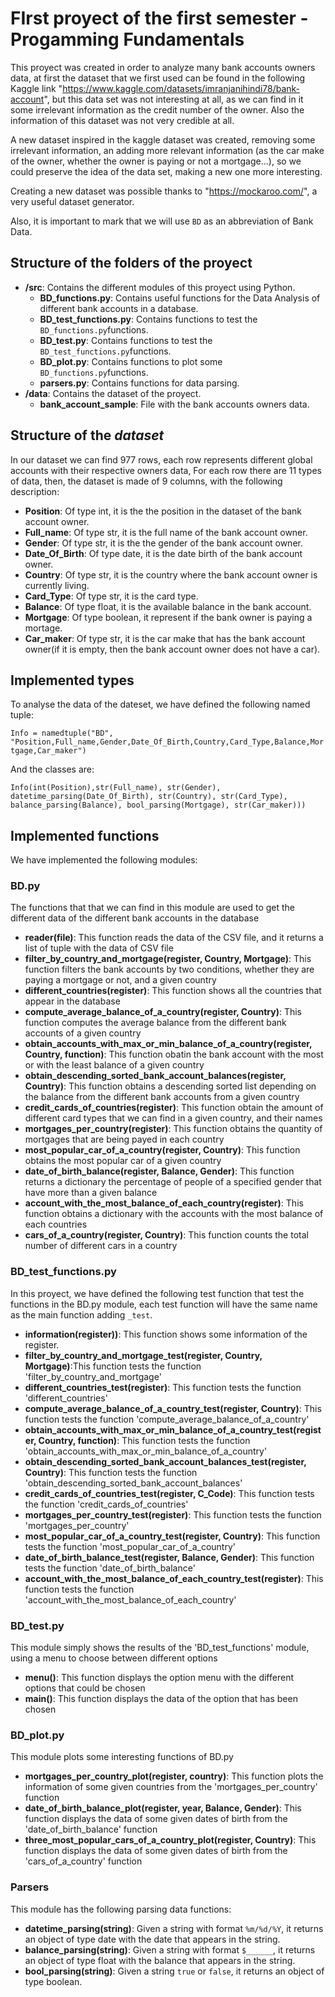 # FIrst proyect of the first semester - Progamming Fundamentals

This proyect was created in order to analyze many bank accounts owners data, at first the dataset that we first used can be found in the following Kaggle link "https://www.kaggle.com/datasets/imranjanihindi78/bank-account", but this data set was not interesting at all, as we can find in it some irrelevant information as the credit number of the owner. Also the information of this dataset was not very credible at all.

A new dataset inspired in the kaggle dataset was created, removing some irrelevant information, an adding more relevant information (as the car make of the owner, whether the owner is paying or not a mortgage...), so we could preserve the idea of the data set, making a new one more interesting.

Creating a new dataset was possible thanks to "https://mockaroo.com/", a very useful dataset generator.

Also, it is important to mark that we will use `BD` as an abbreviation of Bank Data.

## Structure of the folders of the proyect

* **/src**: Contains the different modules of this proyect using Python.
  * **BD_functions.py**: Contains useful functions for the Data Analysis of different bank accounts in a database.
  * **BD_test_functions.py**: Contains functions to test the `BD_functions.py`functions.
  * **BD_test.py**: Contains functions to test the `BD_test_functions.py`functions.
  * **BD_plot.py**: Contains functions to plot some `BD_functions.py`functions.
  * **parsers.py**: Contains functions for data parsing.
* **/data**: Contains the dataset of the proyect.
    * **bank_account_sample**: File with the bank accounts owners data.
    
## Structure of the *dataset*

In our dataset we can find 977 rows, each row represents different global accounts with their respective owners data, For each row there are 11 types of data, then, the dataset is made of 9 columns, with the following description: 


* **Position**: Of type int, it is the the position in the dataset of the bank account owner.
* **Full_name**: Of type str, it is the full name of the bank account owner.
* **Gender**: Of type str, it is the the gender of the bank account owner.
* **Date_Of_Birth**: Of type date, it is the date birth of the bank account owner.
* **Country**: Of type str, it is the country where the bank account owner is currently living.
* **Card_Type**: Of type str, it is the card type.
* **Balance**: Of type float, it is the available balance in the bank account.
* **Mortgage**: Of type boolean, it represent if the bank owner is paying a mortage.
* **Car_maker**: Of type str, it is the car make that has the bank account owner(if it is empty, then the bank account owner does not have a car).

## Implemented types

To analyse the data of the dateset, we have defined the following named tuple:

`Info = namedtuple("BD", "Position,Full_name,Gender,Date_Of_Birth,Country,Card_Type,Balance,Mortgage,Car_maker")`

And the classes are:

`Info(int(Position),str(Full_name), str(Gender), datetime_parsing(Date_Of_Birth), str(Country), str(Card_Type), balance_parsing(Balance), bool_parsing(Mortgage), str(Car_maker)))`



## Implemented functions
We have implemented the following modules:

### BD.py
The functions that that we can find in this module are used to get the different data of the different bank accounts in the database

* **reader(file)**: This function reads the data of the CSV file, and it returns a list of tuple with the data of CSV file
* **filter_by_country_and_mortgage(register, Country, Mortgage)**: This function filters the bank accounts by two conditions, whether they are paying a mortgage or not, and a given country
* **different_countries(register)**: This function shows all the countries that appear in the database
* **compute_average_balance_of_a_country(register, Country)**: This function computes the average balance from the different bank accounts of a given country
* **obtain_accounts_with_max_or_min_balance_of_a_country(register, Country, function)**: This function obatin the bank account with the most or with the least balance of a given country
* **obtain_descending_sorted_bank_account_balances(register, Country)**: This function obtains a descending sorted list depending on the balance from the different bank accounts from a given country
* **credit_cards_of_countries(register)**: This function obtain the amount of different card types that we can find in a given country, and their names
* **mortgages_per_country(register)**: This function obtains the quantity of mortgages that are being payed in each country
* **most_popular_car_of_a_country(register, Country)**: This function obtains the most popular car of a given country
* **date_of_birth_balance(register, Balance, Gender)**: This function returns a dictionary the percentage of people of a specified gender that have more than a given balance
* **account_with_the_most_balance_of_each_country(register)**: This function obtains a dictionary with the accounts with the most balance of each countries
* **cars_of_a_country(register, Country)**: This function counts the total number of different cars in a country


### BD_test_functions.py
In this proyect, we have defined the following test function that test the functions in the BD.py module, each test function will have the same name as the main function adding `_test`.

* **information(register))**: This function shows some information of the register.
* **filter_by_country_and_mortgage_test(register, Country, Mortgage)**:This function tests the function 'filter_by_country_and_mortgage'
* **different_countries_test(register)**: This function tests the function 'different_countries'
* **compute_average_balance_of_a_country_test(register, Country)**: This function tests the function 'compute_average_balance_of_a_country'
* **obtain_accounts_with_max_or_min_balance_of_a_country_test(register, Country, function)**: This function tests the function 'obtain_accounts_with_max_or_min_balance_of_a_country'
* **obtain_descending_sorted_bank_account_balances_test(register, Country)**: This function tests the function 'obtain_descending_sorted_bank_account_balances'
* **credit_cards_of_countries_test(register, C_Code)**: This function tests the function 'credit_cards_of_countries'
* **mortgages_per_country_test(register)**: This function tests the function 'mortgages_per_country'
* **most_popular_car_of_a_country_test(register, Country)**: This function tests the function 'most_popular_car_of_a_country'
* **date_of_birth_balance_test(register, Balance, Gender)**: This function tests the function 'date_of_birth_balance'
* **account_with_the_most_balance_of_each_country_test(register)**: This function tests the function 'account_with_the_most_balance_of_each_country'




### BD_test.py
This module simply shows the results of the 'BD_test_functions' module, using a menu to choose between different options

* **menu()**: This function displays the option menu with the different options that could be chosen
* **main()**: This function displays the data of the option that has been chosen

### BD_plot.py
This module plots some interesting functions of BD.py

* **mortgages_per_country_plot(register, country)**: This function plots the information of some given countries from the 'mortgages_per_country' function
* **date_of_birth_balance_plot(register, year, Balance, Gender)**: This function displays the data of some given dates of birth from the 'date_of_birth_balance' function
* **three_most_popular_cars_of_a_country_plot(register, Country)**: This function displays the data of some given dates of birth from the 'cars_of_a_country' function

### Parsers
This module has the following parsing data functions:

* **datetime_parsing(string)**: Given a string with format `%m/%d/%Y`, it returns an object of type date with the date that appears in the string.
* **balance_parsing(string)**: Given a string with format `$______`, it returns an object of type float with the balance that appears in the string.
* **bool_parsing(string)**: Given a string `true` or `false`, it returns an object of type boolean.
